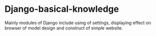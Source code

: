 # Django-basical-knowledge
Mainly modules of Django include using of settings, displaying effect on browser of model design and construct of simple website.
